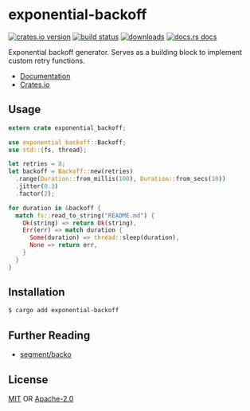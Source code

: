# exponential-backoff
[![crates.io version][1]][2] [![build status][3]][4]
[![downloads][5]][6] [![docs.rs docs][7]][8]

Exponential backoff generator. Serves as a building block to implement custom
retry functions.

- [Documentation][8]
- [Crates.io][2]

## Usage

```rust
extern crate exponential_backoff;

use exponential_backoff::Backoff;
use std::{fs, thread};

let retries = 8;
let backoff = Backoff::new(retries)
  .range(Duration::from_millis(100), Duration::from_secs(10))
  .jitter(0.3)
  .factor(2);

for duration in &backoff {
  match fs::read_to_string("README.md") {
    Ok(string) => return Ok(string),
    Err(err) => match duration {
      Some(duration) => thread::sleep(duration),
      None => return err,
    }
  }
}
```

## Installation
```sh
$ cargo add exponential-backoff
```

## Further Reading
- [segment/backo](https://github.com/segmentio/backo)

## License
[MIT](./LICENSE-MIT) OR [Apache-2.0](./LICENSE-APACHE)

[1]: https://img.shields.io/crates/v/back.svg?style=flat-square
[2]: https://crates.io/crates/back
[3]: https://img.shields.io/travis/yoshuawuyts/back.svg?style=flat-square
[4]: https://travis-ci.org/yoshuawuyts/back
[5]: https://img.shields.io/crates/d/back.svg?style=flat-square
[6]: https://crates.io/crates/back
[7]: https://docs.rs/back/badge.svg
[8]: https://docs.rs/back
